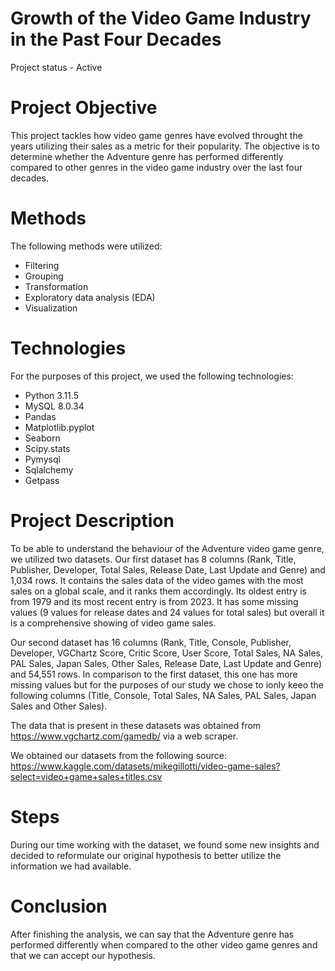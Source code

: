 # Growth of the Video Game Industry in the Past Four Decades
Project status - Active 

# Project Objective
This project tackles how video game genres have evolved throught the years utilizing their sales as a metric for their popularity. The objective is to determine whether the Adventure genre has performed differently compared to other genres in the video game industry over the last four decades.

# Methods
The following methods were utilized:
* Filtering 
* Grouping
* Transformation
* Exploratory data analysis (EDA)  
* Visualization

# Technologies
For the purposes of this project, we used the following technologies:
* Python 3.11.5
* MySQL 8.0.34
* Pandas
* Matplotlib.pyplot 
* Seaborn
* Scipy.stats
* Pymysql
* Sqlalchemy
* Getpass

# Project Description
To be able to understand the behaviour of the Adventure video game genre, we utilized two datasets. Our first dataset has 8 columns (Rank, Title, Publisher, Developer, Total Sales, Release Date, Last Update and Genre) and 1,034 rows. It contains the sales data of the video games with the most sales on a global scale, and it ranks them accordingly. Its oldest entry is from 1979 and its most recent entry is from 2023. It has some missing values (9 values for release dates and 24 values for total sales) but overall it is a comprehensive showing of video game sales. 

Our second dataset has 16 columns (Rank, Title, Console, Publisher, Developer, VGChartz Score, Critic Score, User Score,	Total Sales,	NA Sales,	PAL Sales,	Japan Sales,	Other Sales,	Release Date,	Last Update and	Genre) and 54,551 rows. In comparison to the first dataset, this one has more missing values but for the purposes  of our study we chose to ionly keeo the following columns (Title, Console, Total Sales,	NA Sales,	PAL Sales,	Japan Sales and Other Sales). 

The data that is present in these datasets was obtained from https://www.vgchartz.com/gamedb/ via a web scraper.

We obtained our datasets from the following source: https://www.kaggle.com/datasets/mikegillotti/video-game-sales?select=video+game+sales+titles.csv

# Steps
During our time working with the dataset, we found some new insights and decided to reformulate our original hypothesis to better utilize the information we had available.

# Conclusion
After finishing the analysis, we can say that the Adventure genre has performed differently when compared to the other video game genres and that we can accept our hypothesis. 
